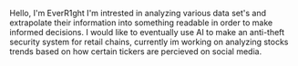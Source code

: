 Hello, I'm EverR1ght 
I'm intrested in analyzing various data set's and extrapolate their information into something readable in order to make informed decisions.
I would like to eventually use AI to make an anti-theft security system for retail chains, currently im working on analyzing stocks trends based
on how certain tickers are percieved on social media. 



<!---
EverR1ght/EverR1ght is a ✨ special ✨ repository because its `README.md` (this file) appears on your GitHub profile.
You can click the Preview link to take a look at your changes.
--->
